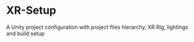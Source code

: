 # XR-Setup
A Unity project configuration with project files hierarchy, XR Rig, lightings and build setup
